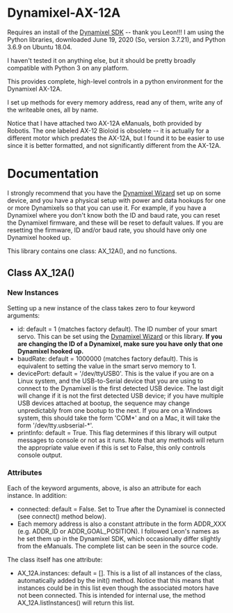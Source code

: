 # Dynamixel-AX-12A

Requires an install of the [Dynamixel SDK](https://github.com/ROBOTIS-GIT/DynamixelSDK) -- thank you Leon!!! I am using the Python libraries, downloaded June 19, 2020 (So, version 3.7.21), and Python 3.6.9 on Ubuntu 18.04.

I haven't tested it on anything else, but it should be pretty broadly compatible with Python 3 on any platform.

This provides complete, high-level controls in a python environment for the Dynamixel AX-12A.

I set up methods for every memory address, read any of them, write any of the writeable ones, all by name.

Notice that I have attached two AX-12A eManuals, both provided by Robotis.  The one labeled AX-12 Bioloid is obsolete -- it is actually for a different motor which predates the AX-12A, but I found it to be easier to use since it is better formatted, and not significantly different from the AX-12A.

# Documentation

I strongly recommend that you have the [Dynamixel Wizard](http://www.robotis.us/dynamixel-management/) set up on some device, and you have a physical setup with power and data hookups for one or more Dynamixels so that you can use it. For example, if you have a Dynamixel where you don't know both the ID and baud rate, you can reset the Dynamixel firmware, and these will be reset to default values. If you are resetting the firmware, ID and/or baud rate, you should have only one Dynamixel hooked up.

This library contains one class: AX_12A(), and no functions.

## Class AX_12A()

### New Instances

Setting up a new instance of the class takes zero to four keyword arguments:
* id: default = 1 (matches factory default). The ID number of your smart servo. This can be set using the [Dynamixel Wizard](http://www.robotis.us/dynamixel-management/) or this library.  **If you are changing the ID of a Dynamixel, make sure you have only that one Dynamixel hooked up.**
* baudRate: default = 1000000 (matches factory default). This is equivalent to setting the value in the smart servo memory to 1.
* devicePort: default = '/dev/ttyUSB0'. This is the value if you are on a Linux system, and the USB-to-Serial device that you are using to connect to the Dynamixel is the first detected USB device. The last digit will change if it is not the first detected USB device; if you have multiple USB devices attached at bootup, the sequence may change unpredictably from one bootup to the next. If you are on a Windows system, this should take the form 'COM*' and on a Mac, it will take the form '/dev/tty.usbserial-*'.
* printInfo: default = True. This flag determines if this library will output messages to console or not as it runs.  Note that any methods will return the appropriate value even if this is set to False, this only controls console output.

### Attributes

Each of the keyword arguments, above, is also an attribute for each instance.  In addition:
* connected: default = False. Set to True after the Dynamixel is connected (see connect() method below).
* Each memory address is also a constant attribute in the form ADDR_XXX (e.g. ADDR_ID or ADDR_GOAL_POSITION).  I followed Leon's names as he set them up in the Dynamixel SDK, which occasionally differ slightly from the eManuals.  The complete list can be seen in the source code.

The class itself has one attribute:
* AX_12A.instances: default = []. This is a list of all instances of the class, automatically added by the init() method. Notice that this means that instances could be in this list even though the associated motors have not been connected. This is intended for internal use, the method AX_12A.listInstances() will return this list.
